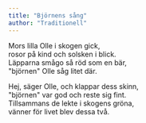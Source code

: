 ```yaml
---
title: "Björnens sång"
author: "Traditionell"
---
```


Mors lilla Olle i skogen gick,  
rosor på kind och solsken i blick.  
Läpparna smågo så röd som en bär,  
"björnen" Olle såg litet där.

Hej, säger Olle, och klappar dess skinn,  
"björnen" var god och reste sig fint.  
Tillsammans de lekte i skogens gröna,  
vänner för livet blev dessa två.

